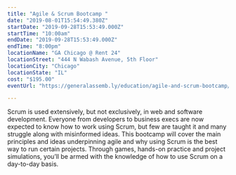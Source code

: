 ```yaml
---
title: "Agile & Scrum Bootcamp "
date: "2019-08-01T15:54:49.380Z"
startDate: "2019-09-28T15:53:49.000Z"
startTime: "10:00am"
endDate: "2019-09-28T15:53:49.000Z"
endTime: "8:00pm"
locationName: "GA Chicago @ Rent 24"
locationStreet: "444 N Wabash Avenue, 5th Floor"
locationCity: "Chicago"
locationState: "IL"
cost: "$195.00"
eventUrl: "https://generalassemb.ly/education/agile-and-scrum-bootcamp/chicago/78017"

---
```


Scrum is used extensively, but not exclusively, in web and software development. Everyone from developers to business execs are now expected to know how to work using Scrum, but few are taught it and many struggle along with misinformed ideas. This bootcamp will cover the main principles and ideas underpinning agile and why using Scrum is the best way to run certain projects. Through games, hands-on practice and project simulations, you’ll be armed with the knowledge of how to use Scrum on a day-to-day basis.

